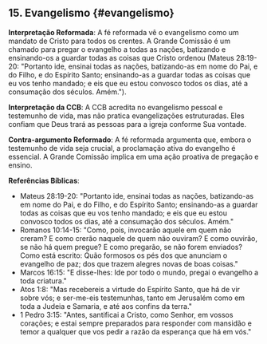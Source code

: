 ## 15. Evangelismo {#evangelismo}

**Interpretação Reformada**: A fé reformada vê o evangelismo como um mandato de Cristo para todos os crentes. A Grande Comissão é um chamado para pregar o evangelho a todas as nações, batizando e ensinando-os a guardar todas as coisas que Cristo ordenou (Mateus 28:19-20: "Portanto ide, ensinai todas as nações, batizando-as em nome do Pai, e do Filho, e do Espírito Santo; ensinando-as a guardar todas as coisas que eu vos tenho mandado; e eis que eu estou convosco todos os dias, até a consumação dos séculos. Amém.").

**Interpretação da CCB**: A CCB acredita no evangelismo pessoal e testemunho de vida, mas não pratica evangelizações estruturadas. Eles confiam que Deus trará as pessoas para a igreja conforme Sua vontade.

**Contra-argumento Reformado**: A fé reformada argumenta que, embora o testemunho de vida seja crucial, a proclamação ativa do evangelho é essencial. A Grande Comissão implica em uma ação proativa de pregação e ensino.

**Referências Bíblicas**:
- Mateus 28:19-20: "Portanto ide, ensinai todas as nações, batizando-as em nome do Pai, e do Filho, e do Espírito Santo; ensinando-as a guardar todas as coisas que eu vos tenho mandado; e eis que eu estou convosco todos os dias, até a consumação dos séculos. Amém."
- Romanos 10:14-15: "Como, pois, invocarão aquele em quem não creram? E como crerão naquele de quem não ouviram? E como ouvirão, se não há quem pregue? E como pregarão, se não forem enviados? Como está escrito: Quão formosos os pés dos que anunciam o evangelho de paz; dos que trazem alegres novas de boas coisas."
- Marcos 16:15: "E disse-lhes: Ide por todo o mundo, pregai o evangelho a toda criatura."
- Atos 1:8: "Mas recebereis a virtude do Espírito Santo, que há de vir sobre vós; e ser-me-eis testemunhas, tanto em Jerusalém como em toda a Judeia e Samaria, e até aos confins da terra."
- 1 Pedro 3:15: "Antes, santificai a Cristo, como Senhor, em vossos corações; e estai sempre preparados para responder com mansidão e temor a qualquer que vos pedir a razão da esperança que há em vós."